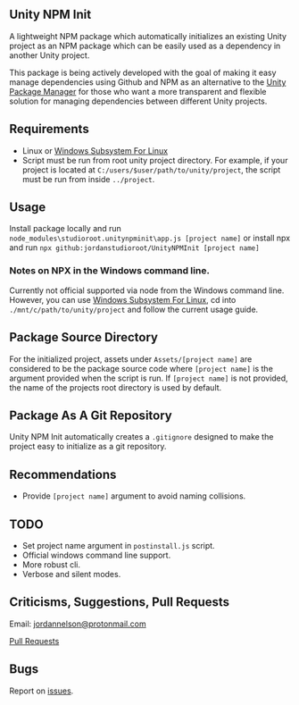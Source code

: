 ## Unity NPM Init
A lightweight NPM package which automatically initializes an existing Unity project as an NPM package which can be easily used as a dependency in another Unity project.

This package is being actively developed with the goal of making it easy manage dependencies using Github and NPM as an alternative to the [Unity Package Manager](https://docs.unity3d.com/Packages/com.unity.package-manager-ui@1.8/manual/index.html) for those who want a more transparent and flexible solution for managing dependencies between different Unity projects.

## Requirements
- Linux or [Windows Subsystem For Linux](https://docs.microsoft.com/en-us/windows/wsl/install-win10)
- Script must be run from root unity project directory. For example, if your project is located at `C:/users/$user/path/to/unity/project`, the script must be run from inside `../project`.

## Usage
Install package locally and run `node_modules\studioroot.unitynpminit\app.js [project name]` or install npx and run `npx github:jordanstudioroot/UnityNPMInit [project name]`

### Notes on NPX in the Windows command line.
Currently not official supported via node from the Windows command line. However, you can use [Windows Subsystem For Linux](https://docs.microsoft.com/en-us/windows/wsl/install-win10), cd into `./mnt/c/path/to/unity/project` and follow the current usage guide.

## Package Source Directory
For the initialized project, assets under `Assets/[project name]` are considered to be the package source code where `[project name]` is the argument provided when the script is run. If `[project name]` is not provided, the name of the projects root directory is used by default.


## Package As A Git Repository
Unity NPM Init automatically creates a `.gitignore` designed to make the project easy to initialize as a git repository.

## Recommendations
- Provide `[project name]` argument to avoid naming collisions.

## TODO
- Set project name argument in `postinstall.js` script.
- Official windows command line support.
- More robust cli.
 - Verbose and silent modes.

## Criticisms, Suggestions, Pull Requests
Email: [jordannelson@protonmail.com](mailto:jordannelson@protonmail.com)

[Pull Requests](https://github.com/jordanstudioroot/UnityNPMInit/pulls)

## Bugs
Report on [issues](https://github.com/jordanstudioroot/UnityNPMInit/issues).

